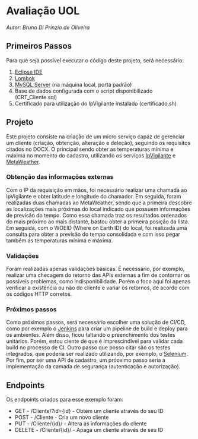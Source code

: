 # Avaliação UOL
*Autor: Bruno Di Prinzio de Oliveira*

## Primeiros Passos
Para que seja possível executar o código deste projeto, será necessário:
1. [Eclipse IDE](https://www.eclipse.org)
2. [Lombok](https://projectlombok.org)
3. [MySQL Server](https://www.mysql.com/) (na máquina local, porta padrão)
4. Base de dados configurada com o script disponibilizado (CRT_Cliente.sql)
5. Certificado para utilização do IpVigilante instalado (certificado.sh)

## Projeto
Este projeto consiste na criação de um micro serviço capaz de gerenciar um cliente (criação, obtenção, alteração e deleção), seguindo os requisitos citados no DOCX. O principal sendo obter as temperaturas mínima e máxima no momento do cadastro, utilizando os serviços [IpVigilante](https://www.ipvigilante.com) e [MetaWeather](https://www.metaweather.com).

### Obtenção das informações externas
Com o IP da requisição em mãos, foi necessário realizar uma chamada ao IpVigilante e obter latitude e longitude do chamador. Em seguida, foram realizadas duas chamadas ao MetaWeather, sendo que a primeira descobre as localizações mais próximas do local indicado que possuem informações de previsão do tempo. Como essa chamada traz os resultados ordenados do mais próximo ao mais distante, bastou obter a primeira posição da lista. Em seguida, com o WOEID (Where on Earth ID) do local, foi realizada uma consulta para obter a previsão do tempo consolidada e com isso pegar também as temperaturas mínima e máxima.

### Validações
Foram realizadas apenas validações básicas. É necessário, por exemplo, realizar uma checagem do retorno das APIs externas a fim de contornar os possíveis problemas, como indisponibilidade. Porém o foco aqui foi apenas verificar a existência ou não do cliente e variar os retornos, de acordo com os códigos HTTP corretos.

### Próximos passos
Como próximos passos, será necessário escolher uma solução de CI/CD, como por exemplo o [Jenkins](https://jenkins.io/) para criar um pipeline de build e deploy para os ambientes.
Além disso, ficou faltando o preenchimento dos testes unitários. Porém, estou ciente de que é imprescindível para validar cada build no processo de CI.
Outro passo que posso citar são os testes integrados, que poderia ser realizado utilizando, por exemplo, o [Selenium](https://www.seleniumhq.org/).
Por fim, por ser uma API de cadastro, um próoximo passo seria a implementação da camada de segurança (autenticação e autorização).

## Endpoints
Os endpoints criados para esse exemplo foram:

* GET - /Cliente/?id={id} - Obtém um cliente através do seu ID
* POST - /Cliente - Cria um novo cliente
* PUT - /Cliente/{id}/ - Altera as informações do cliente
* DELETE - /Cliente/{id}/ - Apaga um cliente através de seu ID
